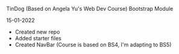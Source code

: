 TinDog (Based on Angela Yu's Web Dev Course)
Bootstrap Module

15-01-2022
-  Created new repo
-  Added starter files
-  Created NavBar (Course is based on BS4, I'm adapting to BS5)
